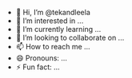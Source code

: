 - 👋 Hi, I’m @tekandleela
- 👀 I’m interested in ...
- 🌱 I’m currently learning ...
- 💞️ I’m looking to collaborate on ...
- 📫 How to reach me ...
- 😄 Pronouns: ...
- ⚡ Fun fact: ...

<!---
tekandleela/tekandleela is a ✨ special ✨ repository because its `README.md` (this file) appears on your GitHub profile.
You can click the Preview link to take a look at your changes.
--->
